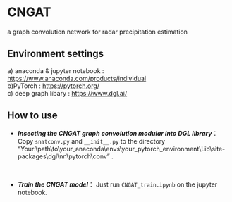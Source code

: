 # CNGAT
a graph convolution network for radar precipitation estimation
<br>
## Environment settings
a) anaconda & jupyter notebook : https://www.anaconda.com/products/individual
<br>
b)PyTorch : https://pytorch.org/
<br>
c) deep graph libary : https://www.dgl.ai/
<br>
## How to use

* ***Insecting the CNGAT graph convolution modular into DGL library***： Copy `snatconv.py` and `__init__.py` to the directory “Your:\path\to\your_anaconda\envs\your_pytorch_environment\Lib\site-packages\dgl\nn\pytorch\conv” .

<br>

* ***Train the CNGAT model***： Just run `CNGAT_train.ipynb` on the jupyter notebook.
